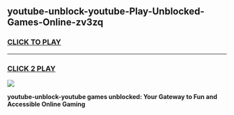 
## youtube-unblock-youtube-Play-Unblocked-Games-Online-zv3zq
<h3>
<a href="https://premium76.site?title=youtube-unblock-youtube&ref=25A">CLICK TO PLAY</a></h3>
<hr>

<h3>
<a href="https://premium76.site?title=youtube-unblock-youtube&ref=25A">CLICK 2 PLAY</a>
  
</h3>

<a href="https://premium76.site?title=youtube-unblock-youtube&ref=25A"><img src="https://clearcache.store/games.png"></a>


**youtube-unblock-youtube games unblocked: Your Gateway to Fun and Accessible Online Gaming**
